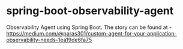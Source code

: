 # spring-boot-observability-agent
Observability Agent using Spring Boot. The story can be found at - https://medium.com/@paras301/custom-agent-for-your-application-observability-needs-1ea19de6fa75